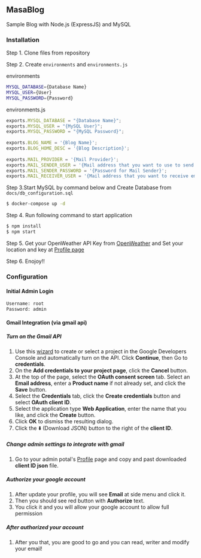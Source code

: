 ## MasaBlog
Sample Blog with Node.js (ExpressJS) and MySQL

### Installation
Step 1. Clone files from repository

Step 2. Create `environments` and `environments.js`

environments
```bash
MYSQL_DATABASE={Database Name}
MYSQL_USER={User}
MYSQL_PASSWORD={Password}
```
environments.js
```js
exports.MYSQL_DATABASE = "{Database Name}";
exports.MYSQL_USER = "{MySQL User}";
exports.MYSQL_PASSWORD = "{MySQL Password}";
    
exports.BLOG_NAME = '{Blog Name}';
exports.BLOG_HOME_DESC = '{Blog Description}';
    
exports.MAIL_PROVIDER = '{Mail Provider}';
exports.MAIL_SENDER_USER = '{Mail address that you want to use to send mail from}';
exports.MAIL_SENDER_PASSWORD = '{Password for Mail Sender}';
exports.MAIL_RECEIVER_USER = '{Mail address that you want to receive email}';
```

Step 3.Start MySQL by command below and Create Database from `docs/db_configuration.sql`
```bash
$ docker-compose up -d
```

Step 4. Run following command to start application
```bash
$ npm install
$ npm start
```

Step 5. Get your OpenWeather API Key from [OpenWeather](https://openweathermap.org/) and Set your location and key at [Profile page](http://localhost:3000/admin/profile)

Step 6. Enojoy!!

### Configuration
#### Initial Admin Login
```bash
Username: root
Password: admin
```

#### Gmail Integration (via gmail api)
##### **Turn on the Gmail API**
1. Use this [wizard](https://console.developers.google.com/flows/enableapi?apiid=gmail&hl=ja&pli=1) to create or select a project in the Google Developers Console and automatically turn on the API. Click **Continue**, then Go to **credentials**.
2. On the **Add credentials to your project page**, click the **Cancel** button.
3. At the top of the page, select the **OAuth consent screen** tab. Select an **Email address**, enter a **Product name** if not already set, and click the **Save** button.
4. Select the **Credentials** tab, click the **Create credentials** button and select **OAuth client ID**.
5. Select the application type **Web Application**, enter the name that you like, and click the **Create** button.
6. Click **OK** to dismiss the resulting dialog.
7. Click the :arrow_down: (Download JSON) button to the right of the **client ID**.

##### **Change admin settings to integrate with gmail**
1. Go to your admin potal's [Profile](http://localhost:3000/admin/profile) page and copy and past downloaded **client ID json** file.

##### **Authorize your google account**
1. After update your profile, you will see **Email** at side menu and click it.
2. Then you should see red button with **Authorize** text.
3. You click it and you will allow your google account to allow full permission

##### **After authorized your account**
1. After you that, you are good to go and you can read, writer and modify your email!